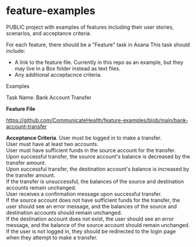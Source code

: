 # feature-examples
PUBLIC project with examples of features including their user stories, scenarios, and acceptance criteria.

For each feature, there should be a "Feature" task in Asana
This task should include:
* A link to the feature file. Currently in this repo as an example, but they may live in a Box folder instead as text files.
* Any additional acceptacnce criteria.


Examples

Task Name: Bank Account Transfer

**Feature File**

https://github.com/CommunicateHealth/feature-examples/blob/main/bank-account-transfer

**Acceptance Criteria**. 
User must be logged in to make a transfer.  
User must have at least two accounts.  
User must have sufficient funds in the source account for the transfer.  
Upon successful transfer, the source account's balance is decreased by the transfer amount.  
Upon successful transfer, the destination account's balance is increased by the transfer amount.  
If the transfer is unsuccessful, the balances of the source and destination accounts remain unchanged.  
User receives a confirmation message upon successful transfer.  
If the source account does not have sufficient funds for the transfer, the user should see an error message, and the balances of the source and destination accounts should remain unchanged.  
If the destination account does not exist, the user should see an error message, and the balance of the source account should remain unchanged.  
If the user is not logged in, they should be redirected to the login page when they attempt to make a transfer.  
